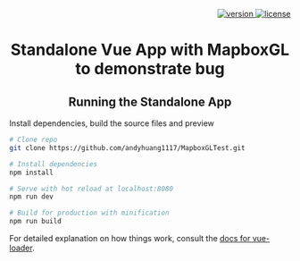 <p align="right">
  <a href="https://www.npmjs.com/package/vue2-mapboxgl-component">
    <img src="https://img.shields.io/npm/v/vue2-mapboxgl-component.svg" alt="version" />
  </a>
  <a href="LICENSE.md">
    <img src="https://img.shields.io/npm/l/vue2-mapboxgl-component.svg" alt="license" />
  </a>
</p>

<h1 align="center">Standalone Vue App with MapboxGL to demonstrate bug</h1>

<h2 align="center">Running the Standalone App</h2>

Install dependencies, build the source files and preview

```bash
# Clone repo
git clone https://github.com/andyhuang1117/MapboxGLTest.git

# Install dependencies
npm install

# Serve with hot reload at localhost:8080
npm run dev

# Build for production with minification
npm run build
```

For detailed explanation on how things work, consult the [docs for vue-loader](http://vuejs.github.io/vue-loader).
